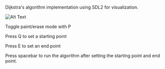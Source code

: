 Dijkstra's algorithm implementation using SDL2 for visualization.

![Alt Text](https://giphy.com/gifs/Zcz1UgPByJxkVWRBC3)

Toggle paint/erase mode with P

Press Q to set a starting point

Press E to set an end point

Press spacebar to run the algorithm after setting the starting point and end point.
